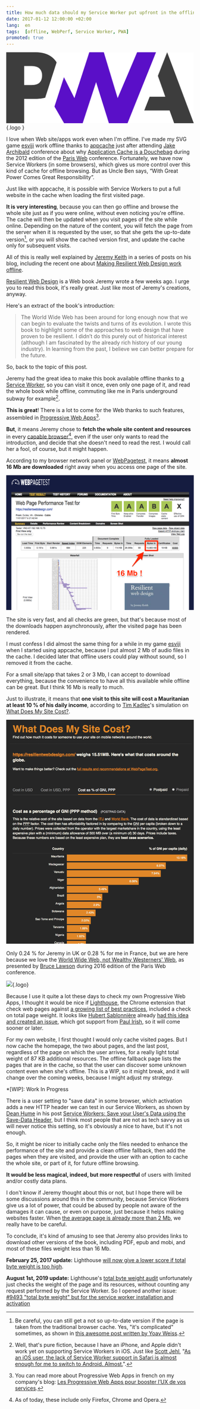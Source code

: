 ```yaml
---
title: How much data should my Service Worker put upfront in the offline cache?
date: 2017-01-12 12:00:00 +02:00
lang:  en
tags:  [offline, WebPerf, Service Worker, PWA]
promoted: true
---
```


![](/assets/logos/pwa.png "PWA"){.logo }

I love when Web site/apps work even when I'm offline. I've made my SVG game [esviji](http://play.esviji.com) work offline thanks to [appcache](https://developer.mozilla.org/en-US/docs/Web/HTML/Using_the_application_cache) just after attending [Jake Archibald](https://twitter.com/jaffathecake) conference about why [Application Cache is a Douchebag](http://www.paris-web.fr/2012/conferences/application-cache.php) during the 2012 edition of the [Paris Web](http://www.paris-web.fr/) conference. Fortunately, we have now Service Workers (in some browsers), which gives us more control over this kind of cache for offline browsing. But as Uncle Ben says, “With Great Power Comes Great Responsibility”.

Just like with appcache, it is possible with Service Workers to put a full website in the cache when loading the first visited page.

**It is very interesting**, because you can then go offline and browse the whole site just as if you were online, without even noticing you're offline. The cache will then be updated when you visit pages of the site while online. Depending on the nature of the content, you will fetch the page from the server when it is requested by the user, so that she gets the up-to-date version[^browsercache], or you will show the cached version first, and update the cache only for subsequent visits.

[^browsercache]: Be careful, you can still get a not so up-to-date version if the page is taken from the traditional browser cache. Yes, "it's complicated" sometimes, as shown in [this awesome post written by Yoav Weiss](https://blog.yoav.ws/tale-of-four-caches/).

All of this is really well explained by [Jeremy Keith](https://twitter.com/adactio) in a series of posts on his blog, including the recent one about [Making Resilient Web Design work offline](https://adactio.com/journal/11730).

[Resilient Web Design](https://resilientwebdesign.com/) is a Web book Jeremy wrote a few weeks ago. I urge you to read this book, it's really great. Just like most of Jeremy's creations, anyway.

Here's an extract of the book's introduction:

> The World Wide Web has been around for long enough now that we can begin to evaluate the twists and turns of its evolution. I wrote this book to highlight some of the approaches to web design that have proven to be resilient. I didn’t do this purely out of historical interest (although I am fascinated by the already rich history of our young industry). In learning from the past, I believe we can better prepare for the future.

So, back to the topic of this post.

Jeremy had the great idea to make this book available offline thanks to [a Service Worker](https://resilientwebdesign.com/serviceworker.js), so you can visit it once, even only one page of it, and read the whole book while offline, commuting like me in Paris underground subway for example[^offlineios].

[^offlineios]: Well, that's pure fiction, because I have an iPhone, and Apple didn't work yet on supporting Service Workers in iOS. Just like [Scott Jehl](https://twitter.com/scottjehl), "[As an iOS user, the lack of Service Worker support in Safari is almost enough for me to switch to Android. Almost.](https://twitter.com/scottjehl/status/819263184750202884)".

**This is great**! There is a lot to come for the Web thanks to such features, assembled in [Progressive Web Apps](https://www.smashingmagazine.com/2016/08/a-beginners-guide-to-progressive-web-apps/)[^pwafr].

[^pwafr]: You can read more about Progressive Web Apps in french on my company's blog: [Les Progressive Web Apps pour booster l’UX de vos services](http://blog.clever-age.com/fr/2016/12/29/les-progressive-web-apps-pour-booster-ux/).

**But**, it means Jeremy chose to **fetch the whole site content and resources** in every [capable browser](http://caniuse.com/#feat=serviceworkers)[^capablebrowers], even if the user only wants to read the introduction, and decide that she doesn't need to read the rest. I would call her a fool, of course, but it might happen.

[^capablebrowers]: As of today, these include only Firefox, Chrome and Opera.

According to my browser network panel or [WebPagetest](https://www.webpagetest.org/result/170111_P9_D0V3/), it means **almost 16 Mb are downloaded** right away when you access one page of the site.

![](webpagetest-resilient-web-design.png "The Resilient Web Design web book audited by WebPagetest")

The site is very fast, and all checks are green, but that's because most of the downloads happen asynchronously, after the visited page has been rendered.

I must confess I did almost the same thing for a while in my game [esviji](http://play.esviji.com) when I started using appcache, because I put almost 2 Mb of audio files in the cache. I decided later that offline users could play without sound, so I removed it from the cache.

For a small site/app that takes 2 or 3 Mb, I can accept to download everything, because the convenience to have all this available while offline can be great. But I think 16 Mb is really to much.

Just to illustrate, it means that **one visit to this site will cost a Mauritanian at least 10 % of his daily income**, according to [Tim Kadlec](https://twitter.com/tkadlec)'s simulation on [What Does My Site Cost?](https://whatdoesmysitecost.com/test/170111_P9_D0V3#gniCost).

![](what-does-my-site-cost.png "Cost of visiting this website as a percentage of daily income")

Only 0.24 % for Jeremy in UK or 0.28 % for me in France, but we are here because we love the [World Wide Web, not Wealthy Westerners' Web](https://www.paris-web.fr/2016/conferences/www-world-wide-web-not-wealthy-westerners-web.php), as presented by [Bruce Lawson](https://twitter.com/brucel) during 2016 edition of the Paris Web conference.

![](/assets/logos/lighthouse.png){.logo}

Because I use it quite a lot these days to check my own Progressive Web Apps, I thought it would be nice if [Lighthouse](https://chrome.google.com/webstore/detail/lighthouse/blipmdconlkpinefehnmjammfjpmpbjk), the Chrome extension that check web pages against [a growing list of best practices](https://developers.google.com/web/updates/2016/12/lighthouse-dbw), included a check on total page weight. It looks like [Hubert Sablonnière](https://twitter.com/hsablonniere) already [had this idea and created an issue](https://github.com/GoogleChrome/lighthouse/issues/584), which got support from [Paul Irish](https://twitter.com/paul_irish), so it will come sooner or later.

For my own website, I first thought I would only cache visited pages. But I now cache the homepage, the two about pages, and the last post, regardless of the page on which the user arrives, for a really light total weight of 87 KB additional resources. The offline fallback page lists the pages that are in the cache, so that the user can discover some unknown content even when she's offline. This is a WIP, so it might break, and it will change over the coming weeks, because I might adjust my strategy.

*[WIP]: Work In Progress

There is a user setting to "save data" in some browser, which activation adds a new HTTP header we can test in our Service Workers, as shown by [Dean Hume](https://twitter.com/deanohume) in his post [Service Workers: Save your User's Data using the Save-Data Header](http://deanhume.com/home/blogpost/service-workers--save-your-users-data-using-the-save-data-header/10139), but I think most people that are not as tech savvy as us will never notice this setting, so it's obviously a nice to have, but it's not enough.

So, it might be nicer to initially cache only the files needed to enhance the performance of the site and provide a clean offline fallback, then add the pages when they are visited, and provide the user with an option to cache the whole site, or part of it, for future offline browsing.

**It would be less magical, indeed, but more respectful** of users with limited and/or costly data plans.

I don't know if Jeremy thought about this or not, but I hope there will be some discussions around this in the community, because Service Workers give us a lot of power, that could be abused by people not aware of the damages it can cause, or even on purpose, just because it helps making websites faster. When [the average page is already more than 2 Mb](https://www.soasta.com/blog/page-bloat-average-web-page-2-mb/), we really have to be careful.

To conclude, it's kind of amusing to see that Jeremy also provides links to download other versions of the book, including PDF, epub and mobi, and most of these files weight less than 16 Mb.

**February 25, 2017 update:** Lighthouse [will now give a lower score if total byte weight is too high](https://github.com/GoogleChrome/lighthouse/pull/1759).

**August 1st, 2019 update:** Lighthouse's [total byte weight audit](https://github.com/GoogleChrome/lighthouse/issues/584) unfortunately just checks the weight of the page and its resources, without counting any request performed by the Service Worker. So I opened another issue: [#9493 "total byte weight" but for the service worker installation and activation](https://github.com/GoogleChrome/lighthouse/issues/9493)
